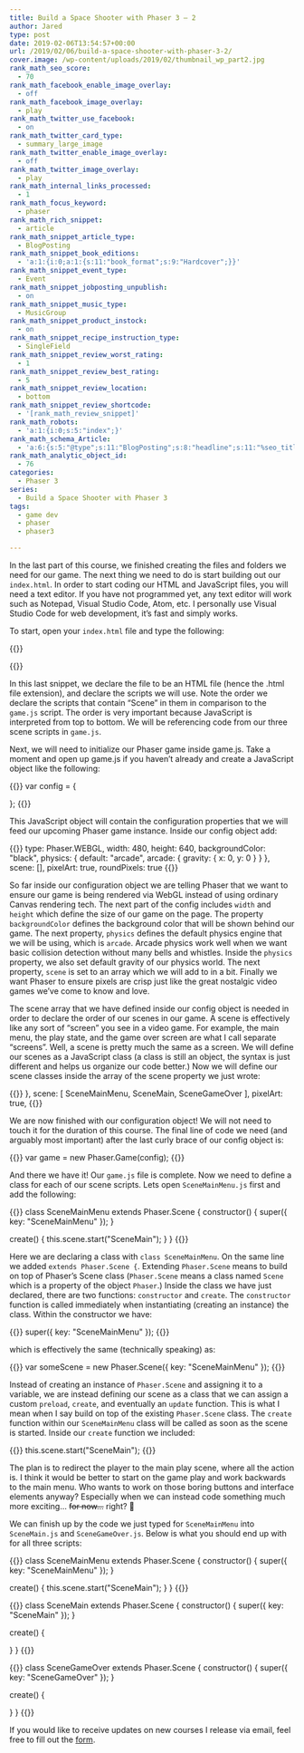 ```yaml
---
title: Build a Space Shooter with Phaser 3 – 2
author: Jared
type: post
date: 2019-02-06T13:54:57+00:00
url: /2019/02/06/build-a-space-shooter-with-phaser-3-2/
cover.image: /wp-content/uploads/2019/02/thumbnail_wp_part2.jpg
rank_math_seo_score:
  - 70
rank_math_facebook_enable_image_overlay:
  - off
rank_math_facebook_image_overlay:
  - play
rank_math_twitter_use_facebook:
  - on
rank_math_twitter_card_type:
  - summary_large_image
rank_math_twitter_enable_image_overlay:
  - off
rank_math_twitter_image_overlay:
  - play
rank_math_internal_links_processed:
  - 1
rank_math_focus_keyword:
  - phaser
rank_math_rich_snippet:
  - article
rank_math_snippet_article_type:
  - BlogPosting
rank_math_snippet_book_editions:
  - 'a:1:{i:0;a:1:{s:11:"book_format";s:9:"Hardcover";}}'
rank_math_snippet_event_type:
  - Event
rank_math_snippet_jobposting_unpublish:
  - on
rank_math_snippet_music_type:
  - MusicGroup
rank_math_snippet_product_instock:
  - on
rank_math_snippet_recipe_instruction_type:
  - SingleField
rank_math_snippet_review_worst_rating:
  - 1
rank_math_snippet_review_best_rating:
  - 5
rank_math_snippet_review_location:
  - bottom
rank_math_snippet_review_shortcode:
  - '[rank_math_review_snippet]'
rank_math_robots:
  - 'a:1:{i:0;s:5:"index";}'
rank_math_schema_Article:
  - 'a:6:{s:5:"@type";s:11:"BlogPosting";s:8:"headline";s:11:"%seo_title%";s:13:"datePublished";s:20:"%date(Y-m-dTH:i:sP)%";s:12:"dateModified";s:24:"%modified(Y-m-dTH:i:sP)%";s:6:"author";a:2:{s:5:"@type";s:6:"Person";s:4:"name";s:5:"Jared";}s:8:"metadata";a:3:{s:5:"title";s:7:"Article";s:9:"isPrimary";b:1;s:4:"type";s:8:"template";}}'
rank_math_analytic_object_id:
  - 76
categories:
  - Phaser 3
series:
  - Build a Space Shooter with Phaser 3
tags:
  - game dev
  - phaser
  - phaser3

---
```

In the last part of this course, we finished creating the files and folders we need for our game. The next thing we need to do is start building out our `index.html`. In order to start coding our HTML and JavaScript files, you will need a text editor. If you have not programmed yet, any text editor will work such as Notepad, Visual Studio Code, Atom, etc. I personally use Visual Studio Code for web development, it&#8217;s fast and simply works.

To start, open your `index.html` file and type the following:

{{<highlight html>}}
<!DOCTYPE html>
<html>
  <head>
    <meta charset="utf-8">
    <meta lang="en-us">
    <title>Space Shooter</title>
    <script src="js/phaser.js"></script> <!-- the file name should be the same as the Phaser script you added. -->
  </head>

  <body>
    <script src="js/SceneMainMenu.js"></script>
    <script src="js/SceneMain.js"></script>
    <script src="js/SceneGameOver.js"></script>
    <script src="js/game.js"></script>
  </body>
</html>
{{</highlight>}}

In this last snippet, we declare the file to be an HTML file (hence the .html file extension), and declare the scripts we will use. Note the order we declare the scripts that contain &#8220;Scene&#8221; in them in comparison to the `game.js` script. The order is very important because JavaScript is interpreted from top to bottom. We will be referencing code from our three scene scripts in `game.js`.

Next, we will need to initialize our Phaser game inside game.js. Take a moment and open up game.js if you haven&#8217;t already and create a JavaScript object like the following:

{{<highlight js>}}
var config = {

};
{{</highlight>}}

This JavaScript object will contain the configuration properties that we will feed our upcoming Phaser game instance. Inside our config object add:

{{<highlight js>}}
type: Phaser.WEBGL,
  width: 480,
  height: 640,
  backgroundColor: "black",
  physics: {
    default: "arcade",
    arcade: {
      gravity: { x: 0, y: 0 }
    }
  },
  scene: [],
  pixelArt: true,
  roundPixels: true
{{</highlight>}}

So far inside our configuration object we are telling Phaser that we want to ensure our game is being rendered via WebGL instead of using ordinary Canvas rendering tech. The next part of the config includes `width` and `height` which define the size of our game on the page. The property `backgroundColor` defines the background color that will be shown behind our game. The next property, `physics` defines the default physics engine that we will be using, which is `arcade`. Arcade physics work well when we want basic collision detection without many bells and whistles. Inside the `physics` property, we also set default gravity of our physics world. The next property, `scene` is set to an array which we will add to in a bit. Finally we want Phaser to ensure pixels are crisp just like the great nostalgic video games we&#8217;ve come to know and love.

The scene array that we have defined inside our config object is needed in order to declare the order of our scenes in our game. A scene is effectively like any sort of &#8220;screen&#8221; you see in a video game. For example, the main menu, the play state, and the game over screen are what I call separate &#8220;screens&#8221;. Well, a scene is pretty much the same as a screen. We will define our scenes as a JavaScript class (a class is still an object, the syntax is just different and helps us organize our code better.) Now we will define our scene classes inside the array of the scene property we just wrote:

{{<highlight js>}}
},
  scene: [
    SceneMainMenu,
    SceneMain,
    SceneGameOver
  ],
  pixelArt: true,
{{</highlight>}}

We are now finished with our configuration object! We will not need to touch it for the duration of this course. The final line of code we need (and arguably most important) after the last curly brace of our config object is:

{{<highlight js>}}
var game = new Phaser.Game(config);
{{</highlight>}}

And there we have it! Our `game.js` file is complete. Now we need to define a class for each of our scene scripts. Lets open `SceneMainMenu.js` first and add the following:

{{<highlight js>}}
class SceneMainMenu extends Phaser.Scene {
  constructor() {
    super({ key: "SceneMainMenu" });
  }

  create() {
    this.scene.start("SceneMain");
  }
}
{{</highlight>}}

Here we are declaring a class with `class SceneMainMenu`. On the same line we added `extends Phaser.Scene {`. Extending `Phaser.Scene` means to build on top of Phaser&#8217;s Scene class (`Phaser.Scene` means a class named `Scene` which is a property of the object `Phaser`.) Inside the class we have just declared, there are two functions: `constructor` and `create`. The `constructor` function is called immediately when instantiating (creating an instance) the class. Within the constructor we have:

{{<highlight js>}}
super({ key: "SceneMainMenu" });
{{</highlight>}}

which is effectively the same (technically speaking) as:

{{<highlight js>}}
var someScene = new Phaser.Scene({ key: "SceneMainMenu" });
{{</highlight>}}

Instead of creating an instance of `Phaser.Scene` and assigning it to a variable, we are instead defining our scene as a class that we can assign a custom `preload`, `create`, and eventually an `update` function. This is what I mean when I say build on top of the existing `Phaser.Scene` class. The `create` function within our `SceneMainMenu` class will be called as soon as the scene is started. Inside our `create` function we included:

{{<highlight js>}}
this.scene.start("SceneMain");
{{</highlight>}}

The plan is to redirect the player to the main play scene, where all the action is. I think it would be better to start on the game play and work backwards to the main menu. Who wants to work on those boring buttons and interface elements anyway? Especially when we can instead code something much more exciting&#8230; <del>for now&#8230;</del> right? 🙂

We can finish up by the code we just typed for `SceneMainMenu` into `SceneMain.js` and `SceneGameOver.js`. Below is what you should end up with for all three scripts:

{{<highlight js>}}
class SceneMainMenu extends Phaser.Scene {
  constructor() {
    super({ key: "SceneMainMenu" });
  }

  create() {
    this.scene.start("SceneMain");
  }
}
{{</highlight>}}

{{<highlight js>}}
class SceneMain extends Phaser.Scene {
  constructor() {
    super({ key: "SceneMain" });
  }

  create() {
    
  }
}
{{</highlight>}}

{{<highlight js>}}
class SceneGameOver extends Phaser.Scene {
  constructor() {
    super({ key: "SceneGameOver" });
  }

  create() {
    
  }
}</pre>
{{</highlight>}}

If you would like to receive updates on new courses I release via email, feel free to fill out the [form][1].

 [1]: https://docs.google.com/forms/d/e/1FAIpQLSfSAg6xMDrk44pbmIlVUqLwjm9FHaKPdy_WcbHUmLWWyXMQag/viewform